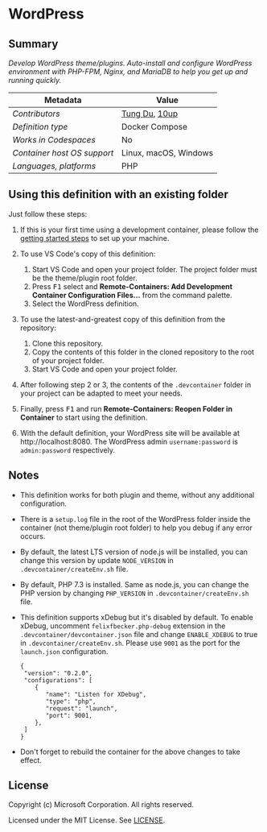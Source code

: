 # WordPress

## Summary

*Develop WordPress theme/plugins. Auto-install and configure WordPress environment with PHP-FPM, Nginx, and MariaDB to help you get up and running quickly.*

| Metadata | Value |  
|----------|-------|
| *Contributors* | [Tung Du](https://github.com/dinhtungdu), [10up](https://github.com/10up) |
| *Definition type* | Docker Compose |
| *Works in Codespaces* | No |
| *Container host OS support* | Linux, macOS, Windows |
| *Languages, platforms* | PHP |

## Using this definition with an existing folder

Just follow these steps:

1. If this is your first time using a development container, please follow the [getting started steps](https://aka.ms/vscode-remote/containers/getting-started) to set up your machine.

2. To use VS Code's copy of this definition:
   1. Start VS Code and open your project folder. The project folder must be the theme/plugin root folder.
   2. Press <kbd>F1</kbd> select and **Remote-Containers: Add Development Container Configuration Files...** from the command palette.
   3. Select the WordPress definition.

3. To use the latest-and-greatest copy of this definition from the repository:
   1. Clone this repository.
   2. Copy the contents of this folder in the cloned repository to the root of your project folder.
   3. Start VS Code and open your project folder.

4. After following step 2 or 3, the contents of the `.devcontainer` folder in your project can be adapted to meet your needs.

5. Finally, press <kbd>F1</kbd> and run **Remote-Containers: Reopen Folder in Container** to start using the definition.

6. With the default definition, your WordPress site will be available at http://localhost:8080. The WordPress admin `username:password` is `admin:password` respectively.


## Notes

- This definition works for both plugin and theme, without any additional configuration.

- There is a `setup.log` file in the root of the WordPress folder inside the container (not theme/plugin root folder) to help you debug if any error occurs.

- By default, the latest LTS version of node.js will be installed, you can change this version by update `NODE_VERSION` in `.devcontainer/createEnv.sh` file.

- By default, PHP 7.3 is installed. Same as node.js, you can change the PHP version by changing `PHP_VERSION` in `.devcontainer/createEnv.sh` file.

- This definition supports xDebug but it's disabled by default. To enable xDebug, uncomment `felixfbecker.php-debug` extension in the `.devcontainer/devcontainer.json` file and change `ENABLE_XDEBUG` to true in `.devcontainer/createEnv.sh`. Please use `9001` as the port for the `launch.json` configuration.
  ```
  {
   "version": "0.2.0",
   "configurations": [
      {
         "name": "Listen for XDebug",
         "type": "php",
         "request": "launch",
         "port": 9001,
      },
   ]
  }
  ```

- Don't forget to rebuild the container for the above changes to take effect.

## License

Copyright (c) Microsoft Corporation. All rights reserved.

Licensed under the MIT License. See [LICENSE](https://github.com/Microsoft/vscode-dev-containers/blob/master/LICENSE).
